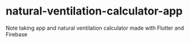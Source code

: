 # natural-ventilation-calculator-app


Note taking app and natural ventilation calculator made with Flutter and Firebase

